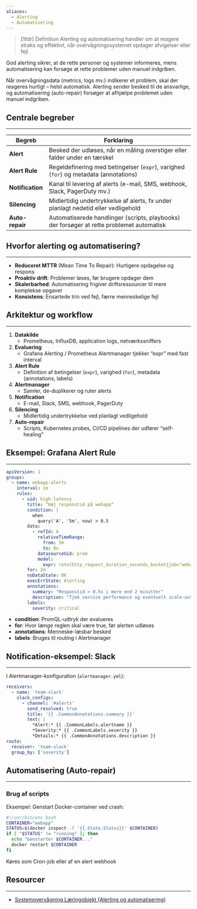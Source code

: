 ```yaml
---
aliases:
  - Alerting
  - Automatisering
---
```


> [!tldr] Definition
Alerting og automatisering handler om at reagere straks og effektivt, når overvågningssystemet opdager afvigelser eller fejl. 
>
God alerting sikrer, at de rette personer og systemer informeres, mens automatisering kan forsøge at rette problemer uden manuel indgriben.

Når overvågningsdata (metrics, logs mv.) indikerer et problem, skal der reageres hurtigt – helst automatisk. Alerting sender besked til de ansvarlige, og automatisering (auto-repair) forsøger at afhjælpe problemet uden manuel indgriben.  

## Centrale begreber
---

| Begreb           | Forklaring                                                                                |
| ---------------- | ----------------------------------------------------------------------------------------- |
| **Alert**        | Besked der udløses, når en måling overstiger eller falder under en tærskel                |
| **Alert Rule**   | Regeldefinering med betingelser (`expr`), varighed (`for`) og metadata (annotations)      |
| **Notification** | Kanal til levering af alerts (e-mail, SMS, webhook, Slack, PagerDuty mv.)                 |
| **Silencing**    | Midlertidig undertrykkelse af alerts, fx under planlagt nedetid eller vedligehold         |
| **Auto-repair**  | Automatiserede handlinger (scripts, playbooks) der forsøger at rette problemet automatisk |


## Hvorfor alerting og automatisering?
---
- **Reduceret MTTR** (Mean Time To Repair): Hurtigere opdagelse og respons  
- **Proaktiv drift**: Problemer løses, før brugere opdager dem  
- **Skalerbarhed**: Automatisering frigiver driftsressourcer til mere komplekse opgaver  
- **Konsistens**: Ensartede trin ved fejl, færre menneskelige fejl  

## Arkitektur og workflow
---
1. **Datakilde**  
   - Prometheus, InfluxDB, application logs, netværkssniffers  
2. **Evaluering**  
   - Grafana Alerting / Prometheus Alertmanager tjekker “expr” med fast interval  
3. **Alert Rule**  
   - Definition af betingelser (`expr`), varighed (`for`), metadata (annotations, labels)  
4. **Alertmanager**  
   - Samler, de-duplikerer og ruter alerts  
5. **Notification**  
   - E-mail, Slack, SMS, webhook, PagerDuty  
6. **Silencing**  
   - Midlertidig undertrykkelse ved planlagt vedligehold  
7. **Auto-repair**  
   - Scripts, Kubernetes probes, CI/CD pipelines der udfører “self-healing”  



## Eksempel: Grafana Alert Rule
---
```yaml
apiVersion: 1
groups:
  - name: webapp-alerts
    interval: 1m
    rules:
      - uid: high-latency
        title: “Høj responstid på webapp”
        condition: |
          when
            query('A', '5m', now) > 0.5
        data:
          - refId: A
            relativeTimeRange:
              from: 5m
              to: 0s
            datasourceUid: prom
            model:
              expr: rate(http_request_duration_seconds_bucket{job="webapp"}[5m])
        for: 2m
        noDataState: OK
        execErrState: Alerting
        annotations:
          summary: "Responstid > 0.5s i mere end 2 minutter"
          description: "Tjek service performance og eventuelt scale-out."
        labels:
          severity: critical
```

- **condition**: PromQL-udtryk der evalueres
- **for**: Hvor længe reglen skal være true, før alerten udløses
- **annotations**: Menneske-læsbar besked
- **labels**: Bruges til routing i Alertmanager

## Notification-eksempel: Slack
---
I Alertmanager-konfiguration (`alertmanager.yml`):
```yml
receivers:
  - name: 'team-slack'
    slack_configs:
      - channel: '#alerts'
        send_resolved: true
        title: '{{ .CommonAnnotations.summary }}'
        text: |
          *Alert:* {{ .CommonLabels.alertname }}
          *Severity:* {{ .CommonLabels.severity }}
          *Details:* {{ .CommonAnnotations.description }}
route:
  receiver: 'team-slack'
  group_by: ['severity']
```

## Automatisering (Auto-repair)
---
### Brug af scripts

Eksempel: Genstart Docker-container ved crash:
```bash
#!/usr/bin/env bash
CONTAINER="webapp"
STATUS=$(docker inspect -f '{{.State.Status}}' $CONTAINER)
if [ "$STATUS" != "running" ]; then
  echo "Genstarter $CONTAINER..."
  docker restart $CONTAINER
fi
```
Køres som Cron-job eller af en alert webhook
## Resourcer
---
- [Systemovervågning Læringobjekt (Alerting og automatisering)](https://rise.articulate.com/share/D1gjA2qJXZ-26St6GmaYkyLrrCe2_UAs#/lessons/DJd9-txjje_Y34bL2bspI9_VEdp3T6bM)

